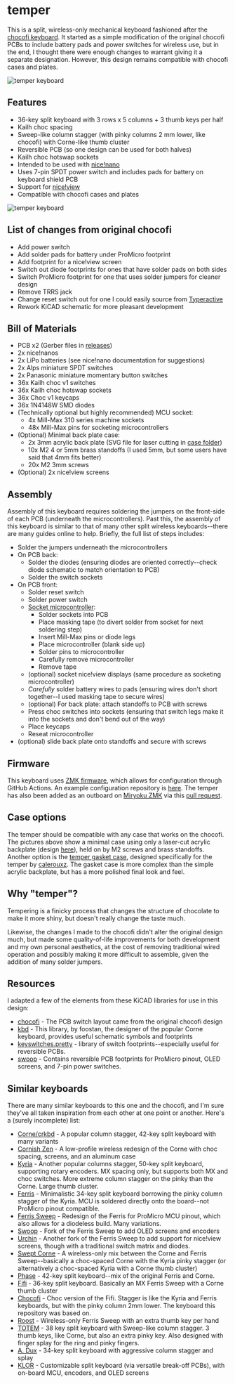 # temper

This is a split, wireless-only mechanical keyboard fashioned after the [chocofi keyboard](https://github.com/pashutk/chocofi). It started as a simple modification of the original chocofi PCBs to include battery pads and power switches for wireless use, but in the end, I thought there were enough changes to warrant giving it a separate designation. However, this design remains compatible with chocofi cases and plates.

![temper keyboard](images/temper-half.jpg)

## Features

- 36-key split keyboard with 3 rows x 5 columns + 3 thumb keys per half 
- Kailh choc spacing
- Sweep-like column stagger (with pinky columns 2 mm lower, like chocofi) with Corne-like thumb cluster
- Reversible PCB (so one design can be used for both halves)
- Kailh choc hotswap sockets
- Intended to be used with [nice!nano](https://nicekeyboards.com/nice-nano)
- Uses 7-pin SPDT power switch and includes pads for battery on keyboard shield PCB
- Support for [nice!view](https://nicekeyboards.com/nice-view)
- Compatible with chocofi cases and plates

![temper keyboard](images/temper.jpg)

## List of changes from original chocofi

- Add power switch
- Add solder pads for battery under ProMicro footprint
- Add footprint for a nice!view screen
- Switch out diode footprints for ones that have solder pads on both sides
- Switch ProMicro footprint for one that uses solder jumpers for cleaner design
- Remove TRRS jack
- Change reset switch out for one I could easily source from [Typeractive](https://www.typeractive.xyz)
- Rework KiCAD schematic for more pleasant development

## Bill of Materials

- PCB x2 (Gerber files in [releases](https://github.com/raeedcho/temper/releases))
- 2x nice!nanos
- 2x LiPo batteries (see nice!nano documentation for suggestions)
- 2x Alps miniature SPDT switches
- 2x Panasonic miniature momentary button switches 
- 36x Kailh choc v1 switches
- 36x Kailh choc hotswap sockets
- 36x Choc v1 keycaps
- 36x 1N4148W SMD diodes
- (Technically optional but highly recommended) MCU socket:
  - 4x Mill-Max 310 series machine sockets
  - 48x Mill-Max pins for socketing microcontrollers
- (Optional) Minimal back plate case:
  - 2x 3mm acrylic back plate (SVG file for laser cutting in [case folder](case/temper-bottomplate.svg))
  - 10x M2 4 or 5mm brass standoffs (I used 5mm, but some users have said that 4mm fits better)
  - 20x M2 3mm screws
- (Optional) 2x nice!view screens

## Assembly

Assembly of this keyboard requires soldering the jumpers on the front-side of each PCB (underneath the microcontrollers). Past this, the assembly of this keyboard is similar to that of many other split wireless keyboards--there are many guides online to help. Briefly, the full list of steps includes:

- Solder the jumpers underneath the microcontrollers
- On PCB back:
  - Solder the diodes (ensuring diodes are oriented correctly--check diode schematic to match orientation to PCB)
  - Solder the switch sockets
- On PCB front:
  - Solder reset switch
  - Solder power switch
  - [Socket microcontroller](https://docs.splitkb.com/hc/en-us/articles/360011263059-How-do-I-socket-a-microcontroller-):
    - Solder sockets into PCB
    - Place masking tape (to divert solder from socket for next soldering step)
    - Insert Mill-Max pins or diode legs
    - Place microcontroller (blank side up)
    - Solder pins to microcontroller
    - Carefully remove microcontroller
    - Remove tape
  - (optional) socket nice!view displays (same procedure as socketing microcontroller)
  - *Carefully* solder battery wires to pads (ensuring wires don't short together--I used masking tape to secure wires)
  - (optional) For back plate: attach standoffs to PCB with screws
  - Press choc switches into sockets (ensuring that switch legs make it into the sockets and don't bend out of the way)
  - Place keycaps
  - Reseat microcontroller
- (optional) slide back plate onto standoffs and secure with screws

## Firmware

This keyboard uses [ZMK firmware](https://zmk.dev), which allows for configuration through GitHub Actions. An example configuration repository is [here](https://github.com/raeedcho/temper-zmk-config.git). The temper has also been added as an outboard on [Miryoku ZMK](https://github.com/manna-harbour/miryoku_zmk) via this [pull request](https://github.com/manna-harbour/miryoku_zmk/pull/42).

## Case options

The temper should be compatible with any case that works on the chocofi. The pictures above show a minimal case using only a laser-cut acrylic backplate (design [here](case/temper-bottomplate.svg)), held on by M2 screws and brass standoffs. Another option is the [temper gasket case](https://github.com/calerouxz/TemperKB-case), designed specifically for the temper by [calerouxz](https://github.com/calerouxz). The gasket case is more complex than the simple acrylic backplate, but has a more polished final look and feel.

## Why "temper"?

Tempering is a finicky process that changes the structure of chocolate to make it more shiny, but doesn't really change the taste much.

Likewise, the changes I made to the chocofi didn't alter the original design much, but made some quality-of-life improvements for both development and my own personal aesthetics, at the cost of removing traditional wired operation and possibly making it more difficult to assemble, given the addition of many solder jumpers. 

## Resources

I adapted a few of the elements from these KiCAD libraries for use in this design:

- [chocofi](https://github.com/pashutk/chocofi) - The PCB switch layout came from the original chocofi design
- [kbd](https://github.com/foostan/kbd) - This library, by foostan, the designer of the popular Corne keyboard, provides useful schematic symbols and footprints
- [keyswitches.pretty](https://github.com/daprice/keyswitches.pretty) - library of switch footprints--especially useful for reversible PCBs.
- [swoop](https://github.com/jimmerricks/swoop) - Contains reversible PCB footprints for ProMicro pinout, OLED screens, and 7-pin power switches.


## Similar keyboards

There are many similar keyboards to this one and the chocofi, and I'm sure they've all taken inspiration from each other at one point or another. Here's a (surely incomplete) list:

- [Corne/crkbd](https://github.com/foostan/crkbd) - A popular column stagger, 42-key split keyboard with many variants
- [Cornish Zen](https://lowprokb.ca/collections/keyboards/products/corne-ish-zen) - A low-profile wireless redesign of the Corne with choc spacing, screens, and an aluminum case
- [Kyria](https://splitkb.com/collections/keyboard-kits/products/kyria-rev3-pcb-kit) - Another popular columns stagger, 50-key split keyboard, supporting rotary encoders. MX spacing only, but supports both MX and choc switches. More extreme column stagger on the pinky than the Corne. Large thumb cluster.
- [Ferris](https://github.com/pierrechevalier83/ferris) - Minimalistic 34-key split keyboard borrowing the pinky column stagger of the Kyria. MCU is soldered directly onto the board--not ProMicro pinout compatible.
- [Ferris Sweep](https://github.com/davidphilipbarr/Sweep) - Redesign of the Ferris for ProMicro MCU pinout, which also allows for a diodeless build. Many variations.
- [Swoop](https://github.com/jimmerricks/swoop) - Fork of the Ferris Sweep to add OLED screens and encoders
- [Urchin](https://github.com/duckyb/urchin) - Another fork of the Ferris Sweep to add support for nice!view screens, though with a traditional switch matrix and diodes.
- [Swept Corne](https://github.com/AYM1607/swept-crkbd) - A wireless-only mix between the Corne and Ferris Sweep--basically a choc-spaced Corne with the Kyria pinky stagger (or alternatively a choc-spaced Kyria with a Corne thumb cluster)
- [Phase](https://github.com/mjpauly/phase) - 42-key split keyboard--mix of the original Ferris and Corne.
- [Fifi](https://github.com/raychengy/fifi_split_keeb) - 36-key split keyboard. Basically an MX Ferris Sweep with a Corne thumb cluster
- [Chocofi](https://github.com/pashutk/chocofi) - Choc version of the Fifi. Stagger is like the Kyria and Ferris keyboards, but with the pinky column 2mm lower. The keyboard this repository was based on.
- [Roost](https://github.com/forrestbaer/roost) - Wireless-only Ferris Sweep with an extra thumb key per hand
- [TOTEM](https://github.com/GEIGEIGEIST/TOTEM) - 38 key split keyboard with Sweep-like column stagger. 3 thumb keys, like Corne, but also an extra pinky key. Also designed with finger splay for the ring and pinky fingers.
- [A. Dux](https://github.com/tapioki/cephalopoda/tree/main/Architeuthis%20dux) - 34-key split keyboard with aggressive column stagger and splay
- [KLOR](https://github.com/GEIGEIGEIST/KLOR) - Customizable split keyboard (via versatile break-off PCBs), with on-board MCU, encoders, and OLED screens
